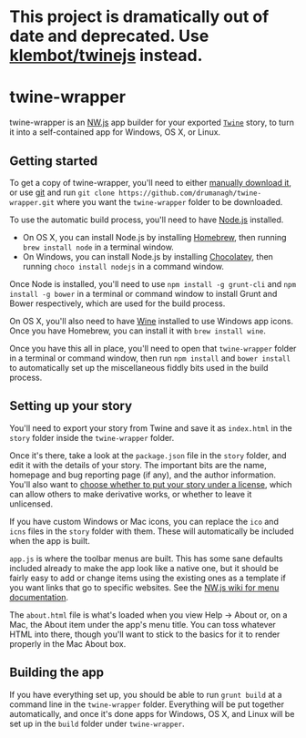 # This project is dramatically out of date and deprecated. Use [klembot/twinejs](https://github.com/klembot/twinejs) instead.

# twine-wrapper

twine-wrapper is an [NW.js](https://github.com/nwjs/nw.js) app builder for your exported [`Twine`](https://bitbucket.org/klembot/twinejs/) story, to turn it into a self-contained app for Windows, OS X, or Linux.

## Getting started

To get a copy of twine-wrapper, you'll need to either [manually download it](https://github.com/drumanagh/twine-wrapper/archive/master.zip), or use [git](http://git-scm.com) and run `git clone https://github.com/drumanagh/twine-wrapper.git` where you want the `twine-wrapper` folder to be downloaded.

To use the automatic build process, you'll need to have [Node.js](https://nodejs.org) installed.

* On OS X, you can install Node.js by installing [Homebrew](https://brew.sh), then running `brew install node` in a terminal window.
* On Windows, you can install Node.js by installing [Chocolatey](https://chocolatey.org), then running `choco install nodejs` in a command window.

Once Node is installed, you'll need to use `npm install -g grunt-cli` and `npm install -g bower` in a terminal or command window to install Grunt and Bower respectively, which are used for the build process.

On OS X, you'll also need to have [Wine](https://www.winehq.org) installed to use Windows app icons. Once you have Homebrew, you can install it with `brew install wine`.

Once you have this all in place, you'll need to open that `twine-wrapper` folder in a terminal or command window, then run `npm install` and `bower install` to automatically set up the miscellaneous fiddly bits used in the build process.

## Setting up your story

You'll need to export your story from Twine and save it as `index.html` in the `story` folder inside the `twine-wrapper` folder.

Once it's there, take a look at the `package.json` file in the `story` folder, and edit it with the details of your story. The important bits are the name, homepage and bug reporting page (if any), and the author information. You'll also want to [choose whether to put your story under a license](https://creativecommons.org/choose/), which can allow others to make derivative works, or whether to leave it unlicensed.

If you have custom Windows or Mac icons, you can replace the `ico` and `icns` files in the `story` folder with them. These will automatically be included when the app is built.

`app.js` is where the toolbar menus are built. This has some sane defaults included already to make the app look like a native one, but it should be fairly easy to add or change items using the existing ones as a template if you want links that go to specific websites. See the [NW.js wiki for menu documentation](https://github.com/nwjs/nw.js/wiki/Menu).

The `about.html` file is what's loaded when you view Help -> About or, on a Mac, the About item under the app's menu title. You can toss whatever HTML into there, though you'll want to stick to the basics for it to render properly in the Mac About box.

## Building the app

If you have everything set up, you should be able to run `grunt build` at a command line in the `twine-wrapper` folder. Everything will be put together automatically, and once it's done apps for Windows, OS X, and Linux will be set up in the `build` folder under `twine-wrapper`.
